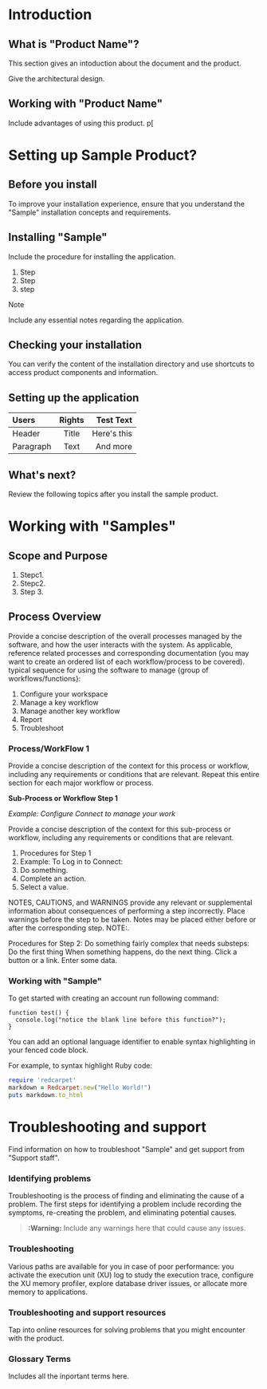 # Introduction

## What is "Product Name"?

This section gives an intoduction about the document and the product.

Give the architectural design. 

## Working with "Product Name"

Include advantages of using this product. 
p[

# Setting up Sample Product?

<Description>


## Before you install 
To improve your installation experience, ensure that you understand the "Sample" installation concepts and requirements.


## Installing "Sample" 

Include the procedure for installing the application.

1. Step 
2. Step 
3. step 

>[!NOTE]
>
>Include any essential notes regarding the application.


## Checking your installation
You can verify the content of the installation directory and use shortcuts to access product components and information.


##  Setting up the application

| Users       | Rights      | Test Text     |
| :---        |    :----:   |          ---: |
| Header      | Title       | Here's this   |
| Paragraph   | Text        | And more      |



## What's next?
Review the following topics after you install the sample product.


# Working with "Samples"
<Describe the application and how to use it>

## Scope and Purpose 
1. Stepc1.
2. Stepc2.
3. Step 3. 


## Process Overview
Provide a concise description of the overall processes managed by the software, and how the user interacts with the system. As applicable, reference related processes and corresponding documentation (you may want to create an ordered list of each workflow/process to be covered).
typical sequence for using the software to manage {group of workflows/functions}:

1. Configure your workspace
2. Manage a key workflow
3. Manage another key workflow
4. Report
5. Troubleshoot


### Process/WorkFlow 1

Provide a concise description of the context for this process or workflow, including any requirements or conditions that are relevant. Repeat this entire section for each major workflow or process.

**Sub-Process or Workflow Step 1**

_Example: Configure Connect to manage your work_

Provide a concise description of the context for this sub-process or workflow, including any requirements or conditions that are relevant.

1. Procedures for Step 1
2. Example: To Log in to Connect:
3. Do something.
4. Complete an action.
5. Select a value.

NOTES, CAUTIONS, and WARNINGS provide any relevant or supplemental information about consequences of performing a step incorrectly. Place warnings before the step to be taken. Notes may be placed either before or after the corresponding step.
NOTE:.

Procedures for Step 2:
Do something fairly complex that needs substeps:
Do the first thing
When something happens, do the next thing.
Click a button or a link.
Enter some data.



### Working with "Sample"

To get started with creating an account run following command:

```
function test() {
  console.log("notice the blank line before this function?");
}
```
You can add an optional language identifier to enable syntax highlighting in your fenced code block.

For example, to syntax highlight Ruby code:

```ruby
require 'redcarpet'
markdown = Redcarpet.new("Hello World!")
puts markdown.to_html
```

# Troubleshooting and support
Find information on how to troubleshoot "Sample" and get support from "Support staff".

### Identifying problems
Troubleshooting is the process of finding and eliminating the cause of a problem. The first steps for identifying a problem include recording the symptoms, re-creating the problem, and eliminating potential causes.

> **:Warning:** Include any warnings here that could cause any issues. 

### Troubleshooting 
Various paths are available for you in case of poor performance: you activate the execution unit (XU) log to study the execution trace, configure the XU memory profiler, explore database driver issues, or allocate more memory to applications.

### Troubleshooting and support resources
Tap into online resources for solving problems that you might encounter with the product.

### Glossary Terms
Includes all the inportant terms here. 
